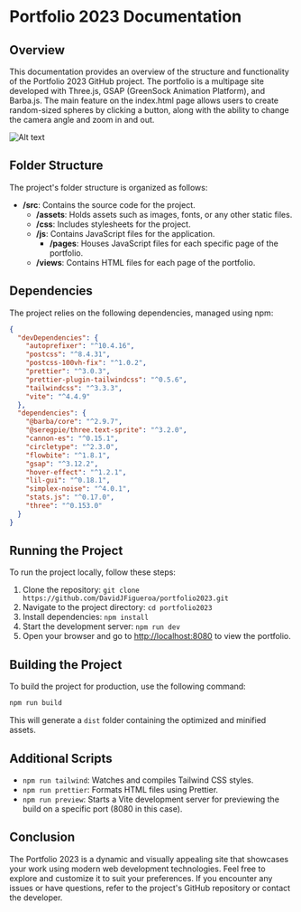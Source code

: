 # Portfolio 2023 Documentation

## Overview

This documentation provides an overview of the structure and functionality of the Portfolio 2023 GitHub project. The portfolio is a multipage site developed with Three.js, GSAP (GreenSock Animation Platform), and Barba.js. The main feature on the index.html page allows users to create random-sized spheres by clicking a button, along with the ability to change the camera angle and zoom in and out.

![Alt text]("https://github.com/DavidJFigueroa/portfolio2023/assets/122026800/8a2b999e-eed3-4260-8ba4-4eaccf283476")


## Folder Structure

The project's folder structure is organized as follows:

- **/src**: Contains the source code for the project.
  - **/assets**: Holds assets such as images, fonts, or any other static files.
  - **/css**: Includes stylesheets for the project.
  - **/js**: Contains JavaScript files for the application.
    - **/pages**: Houses JavaScript files for each specific page of the portfolio.
  - **/views**: Contains HTML files for each page of the portfolio.
  
## Dependencies

The project relies on the following dependencies, managed using npm:

```json
{
  "devDependencies": {
    "autoprefixer": "^10.4.16",
    "postcss": "^8.4.31",
    "postcss-100vh-fix": "^1.0.2",
    "prettier": "^3.0.3",
    "prettier-plugin-tailwindcss": "^0.5.6",
    "tailwindcss": "^3.3.3",
    "vite": "^4.4.9"
  },
  "dependencies": {
    "@barba/core": "^2.9.7",
    "@seregpie/three.text-sprite": "^3.2.0",
    "cannon-es": "^0.15.1",
    "circletype": "^2.3.0",
    "flowbite": "^1.8.1",
    "gsap": "^3.12.2",
    "hover-effect": "^1.2.1",
    "lil-gui": "^0.18.1",
    "simplex-noise": "^4.0.1",
    "stats.js": "^0.17.0",
    "three": "^0.153.0"
  }
}
```

## Running the Project

To run the project locally, follow these steps:

1. Clone the repository: `git clone https://github.com/DavidJFigueroa/portfolio2023.git`
2. Navigate to the project directory: `cd portfolio2023`
3. Install dependencies: `npm install`
4. Start the development server: `npm run dev`
5. Open your browser and go to [http://localhost:8080](http://localhost:8080) to view the portfolio.

## Building the Project

To build the project for production, use the following command:

```bash
npm run build
```

This will generate a `dist` folder containing the optimized and minified assets.

## Additional Scripts

- `npm run tailwind`: Watches and compiles Tailwind CSS styles.
- `npm run prettier`: Formats HTML files using Prettier.
- `npm run preview`: Starts a Vite development server for previewing the build on a specific port (8080 in this case).

## Conclusion

The Portfolio 2023 is a dynamic and visually appealing site that showcases your work using modern web development technologies. Feel free to explore and customize it to suit your preferences. If you encounter any issues or have questions, refer to the project's GitHub repository or contact the developer.
